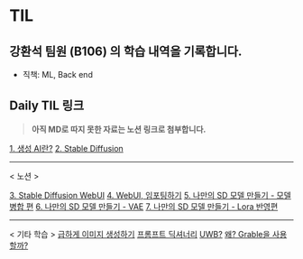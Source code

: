 # TIL
## 강환석 팀원 (B106) 의 학습 내역을 기록합니다.
- 직책: ML, Back end

## Daily TIL 링크
> **아직 MD로 따지 못한 자료는 노션 링크로 첨부합니다.**


[1. 생성 AI란?](TIL\1_생성AI.md)
[2. Stable Diffusion](TIL\2_StableDiffusion)

---
< 노션 >

[3. Stable Diffusion WebUI](https://www.notion.so/Stable-Diffusion-WebUI-71d335e440fb4cad8e99289f80402dde)
[4. WebUI, 임포팅하기](https://www.notion.so/SD-API-WebUI-1c2de44a2e714679bbd419b4b56aecea)
[5. 나만의 SD 모델 만들기 - 모델 병합 편](https://www.notion.so/SD-f9b0c72f47a44e8b8316ee92d62b7650)
[6. 나만의 SD 모델 만들기 - VAE](https://www.notion.so/SD-VAE-7270eb5af7a249f8a2273562c6aa057e)
[7. 나만의 SD 모델 만들기 - Lora 반영편](https://www.notion.so/SD-Lora-9194b065f71e49ba8f92b7ee3ffcfeef)


---

< 기타 학습 >
[급하게 이미지 생성하기](https://www.notion.so/090c9b2b9fb04953849294ed2891062b)
[프롬프트 딕셔너리](https://www.notion.so/84b8a4518a8241c4a7d67a411e3d65f8)
[UWB?](https://www.notion.so/UWB-5f8b0c27d3444040b8b7af712e02806c)
[왜? Grable을 사용할까?](https://www.notion.so/Gradle-874835a000f34682a7cc9056de2b4512)